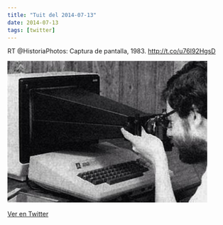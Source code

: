```yaml
---
title: "Tuit del 2014-07-13"
date: 2014-07-13
tags: [twitter]
---
```


RT @HistoriaPhotos: Captura de pantalla, 1983. http://t.co/u76I92HgsD

![Imagen](/assets/images/488344105995739136-BsbT7tJIgAAVc_E.jpg)

[Ver en Twitter](https://twitter.com/i/web/status/488344105995739136)

